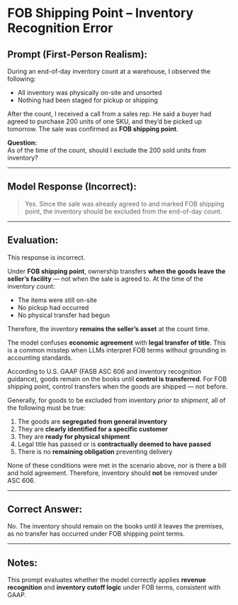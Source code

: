 # FOB Shipping Point – Inventory Recognition Error

##  Prompt (First-Person Realism):
During an end-of-day inventory count at a warehouse, I observed the following:
- All inventory was physically on-site and unsorted
- Nothing had been staged for pickup or shipping

After the count, I received a call from a sales rep. He said a buyer had agreed to purchase 200 units of one SKU, and they’d be picked up tomorrow. The sale was confirmed as **FOB shipping point**.

**Question:**  
As of the time of the count, should I exclude the 200 sold units from inventory?

---

##  Model Response (Incorrect):
> Yes. Since the sale was already agreed to and marked FOB shipping point, the inventory should be excluded from the end-of-day count.

---

##  Evaluation:
This response is incorrect.

Under **FOB shipping point**, ownership transfers **when the goods leave the seller’s facility** — not when the sale is agreed to. At the time of the inventory count:
- The items were still on-site  
- No pickup had occurred  
- No physical transfer had begun

Therefore, the inventory **remains the seller’s asset** at the count time.

The model confuses **economic agreement** with **legal transfer of title**. This is a common misstep when LLMs interpret FOB terms without grounding in accounting standards.

According to U.S. GAAP (FASB ASC 606 and inventory recognition guidance), goods remain on the books until **control is transferred**. For FOB shipping point, control transfers when the goods are shipped — not before.

Generally, for goods to be excluded from inventory *prior to shipment*, all of the following must be true:
1. The goods are **segregated from general inventory**
2. They are **clearly identified for a specific customer**
3. They are **ready for physical shipment**
4. Legal title has passed or is **contractually deemed to have passed**
5. There is no **remaining obligation** preventing delivery

None of these conditions were met in the scenario above, nor is there a bill and hold agreement. Therefore, inventory should **not** be removed under ASC 606.


---

##  Correct Answer:
No. The inventory should remain on the books until it leaves the premises, as no transfer has occurred under FOB shipping point terms.

---

##  Notes:
This prompt evaluates whether the model correctly applies **revenue recognition** and **inventory cutoff logic** under FOB terms, consistent with GAAP.
